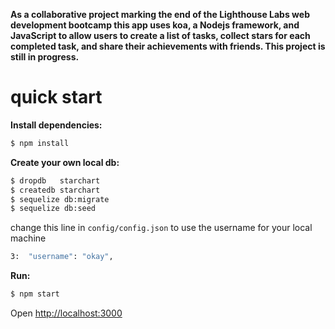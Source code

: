 **As a collaborative project marking the end of the Lighthouse Labs web development bootcamp this app uses koa, a Nodejs framework, and JavaScript to allow users to create a list of tasks, collect stars for each completed task, and share their achievements with friends. This project is still in progress.**

quick start
=============

**Install dependencies:**

```sh
$ npm install
```

**Create your own local db:**

```sh
$ dropdb   starchart
$ createdb starchart
$ sequelize db:migrate
$ sequelize db:seed
```

change this line in `config/config.json` to use the username for your local machine

```sh
3:  "username": "okay",
```

**Run:**

```sh
$ npm start
```

Open [http://localhost:3000](http://localhost:3000)
